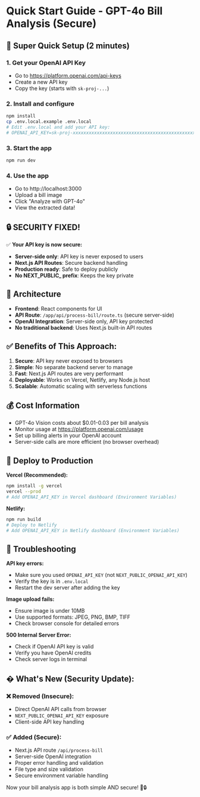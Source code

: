 # Quick Start Guide - GPT-4o Bill Analysis (Secure)

## 🚀 Super Quick Setup (2 minutes)

### 1. Get your OpenAI API Key
- Go to https://platform.openai.com/api-keys
- Create a new API key
- Copy the key (starts with `sk-proj-...`)

### 2. Install and configure
```bash
npm install
cp .env.local.example .env.local
# Edit .env.local and add your API key:
# OPENAI_API_KEY=sk-proj-xxxxxxxxxxxxxxxxxxxxxxxxxxxxxxxxxxxxxxxxxxxxxxxx
```

### 3. Start the app
```bash
npm run dev
```

### 4. Use the app
- Go to http://localhost:3000
- Upload a bill image
- Click "Analyze with GPT-4o"
- View the extracted data!

## 🔒 **SECURITY FIXED!**

✅ **Your API key is now secure:**
- **Server-side only**: API key is never exposed to users
- **Next.js API Routes**: Secure backend handling
- **Production ready**: Safe to deploy publicly
- **No NEXT_PUBLIC_ prefix**: Keeps the key private

## 🎯 Architecture

- **Frontend**: React components for UI
- **API Route**: `/app/api/process-bill/route.ts` (secure server-side)
- **OpenAI Integration**: Server-side only, API key protected
- **No traditional backend**: Uses Next.js built-in API routes

## ✅ **Benefits of This Approach:**

1. **Secure**: API key never exposed to browsers
2. **Simple**: No separate backend server to manage
3. **Fast**: Next.js API routes are very performant
4. **Deployable**: Works on Vercel, Netlify, any Node.js host
5. **Scalable**: Automatic scaling with serverless functions

## 💰 Cost Information

- GPT-4o Vision costs about $0.01-0.03 per bill analysis
- Monitor usage at https://platform.openai.com/usage
- Set up billing alerts in your OpenAI account
- Server-side calls are more efficient (no browser overhead)

## 🚀 Deploy to Production

**Vercel (Recommended):**
```bash
npm install -g vercel
vercel --prod
# Add OPENAI_API_KEY in Vercel dashboard (Environment Variables)
```

**Netlify:**
```bash
npm run build
# Deploy to Netlify
# Add OPENAI_API_KEY in Netlify dashboard (Environment Variables)
```

## 🔧 Troubleshooting

**API key errors:**
- Make sure you used `OPENAI_API_KEY` (not `NEXT_PUBLIC_OPENAI_API_KEY`)
- Verify the key is in `.env.local`
- Restart the dev server after adding the key

**Image upload fails:**
- Ensure image is under 10MB
- Use supported formats: JPEG, PNG, BMP, TIFF
- Check browser console for detailed errors

**500 Internal Server Error:**
- Check if OpenAI API key is valid
- Verify you have OpenAI credits
- Check server logs in terminal

## � **What's New (Security Update):**

### ❌ **Removed (Insecure):**
- Direct OpenAI API calls from browser
- `NEXT_PUBLIC_OPENAI_API_KEY` exposure
- Client-side API key handling

### ✅ **Added (Secure):**
- Next.js API route `/api/process-bill`
- Server-side OpenAI integration
- Proper error handling and validation
- File type and size validation
- Secure environment variable handling

Now your bill analysis app is both simple AND secure! 🎉🔒
